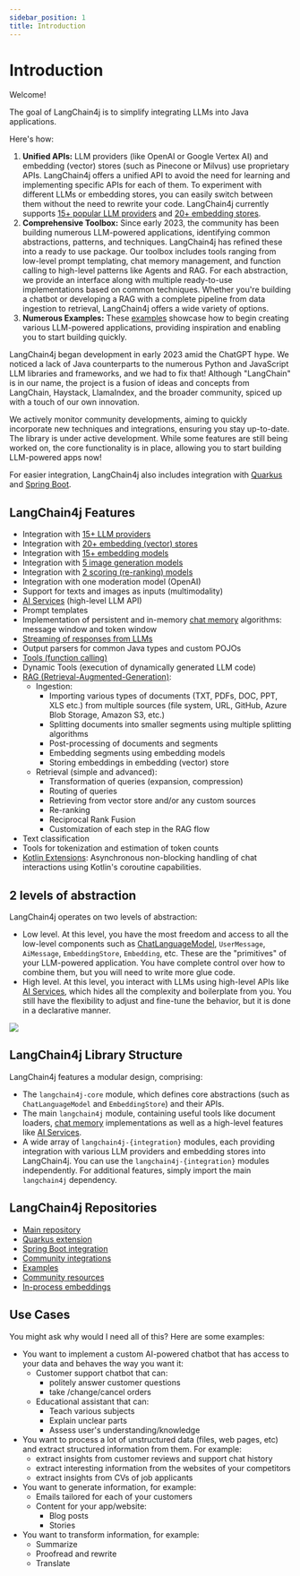 ```yaml
---
sidebar_position: 1
title: Introduction
---
```


# Introduction

Welcome!

The goal of LangChain4j is to simplify integrating LLMs into Java applications.

Here's how:
1. **Unified APIs:**
   LLM providers (like OpenAI or Google Vertex AI) and embedding (vector) stores (such as Pinecone or Milvus)
   use proprietary APIs. LangChain4j offers a unified API to avoid the need for learning and implementing specific APIs for each of them.
   To experiment with different LLMs or embedding stores, you can easily switch between them without the need to rewrite your code.
   LangChain4j currently supports [15+ popular LLM providers](/integrations/language-models/)
   and [20+ embedding stores](/integrations/embedding-stores/).
2. **Comprehensive Toolbox:**
   Since early 2023, the community has been building numerous LLM-powered applications,
   identifying common abstractions, patterns, and techniques. LangChain4j has refined these into a ready to use package.
   Our toolbox includes tools ranging from low-level prompt templating, chat memory management, and function calling
   to high-level patterns like Agents and RAG.
   For each abstraction, we provide an interface along with multiple ready-to-use implementations based on common techniques.
   Whether you're building a chatbot or developing a RAG with a complete pipeline from data ingestion to retrieval,
   LangChain4j offers a wide variety of options.
3. **Numerous Examples:**
   These [examples](https://github.com/langchain4j/langchain4j-examples) showcase how to begin creating various LLM-powered applications,
   providing inspiration and enabling you to start building quickly.

LangChain4j began development in early 2023 amid the ChatGPT hype.
We noticed a lack of Java counterparts to the numerous Python and JavaScript LLM libraries and frameworks,
and we had to fix that!
Although "LangChain" is in our name, the project is a fusion of ideas and concepts from LangChain, Haystack,
LlamaIndex, and the broader community, spiced up with a touch of our own innovation.

We actively monitor community developments, aiming to quickly incorporate new techniques and integrations,
ensuring you stay up-to-date.
The library is under active development. While some features are still being worked on,
the core functionality is in place, allowing you to start building LLM-powered apps now!

For easier integration, LangChain4j also includes integration with
[Quarkus](/tutorials/quarkus-integration) and [Spring Boot](/tutorials/spring-boot-integration).


## LangChain4j Features
- Integration with [15+ LLM providers](/integrations/language-models)
- Integration with [20+ embedding (vector) stores](/integrations/embedding-stores)
- Integration with [15+ embedding models](/category/embedding-models)
- Integration with [5 image generation models](/category/image-models)
- Integration with [2 scoring (re-ranking) models](/category/scoring-reranking-models)
- Integration with one moderation model (OpenAI)
- Support for texts and images as inputs (multimodality)
- [AI Services](/tutorials/ai-services) (high-level LLM API)
- Prompt templates
- Implementation of persistent and in-memory [chat memory](/tutorials/chat-memory) algorithms: message window and token window
- [Streaming of responses from LLMs](/tutorials/response-streaming)
- Output parsers for common Java types and custom POJOs
- [Tools (function calling)](/tutorials/tools)
- Dynamic Tools (execution of dynamically generated LLM code)
- [RAG (Retrieval-Augmented-Generation)](/tutorials/rag):
  - Ingestion:
    - Importing various types of documents (TXT, PDFs, DOC, PPT, XLS etc.) from multiple sources (file system, URL, GitHub, Azure Blob Storage, Amazon S3, etc.)
    - Splitting documents into smaller segments using multiple splitting algorithms
    - Post-processing of documents and segments
    - Embedding segments using embedding models
    - Storing embeddings in embedding (vector) store
  - Retrieval (simple and advanced):
    - Transformation of queries (expansion, compression)
    - Routing of queries
    - Retrieving from vector store and/or any custom sources
    - Re-ranking
    - Reciprocal Rank Fusion
    - Customization of each step in the RAG flow
- Text classification
- Tools for tokenization and estimation of token counts
- [Kotlin Extensions](/tutorials/kotlin): Asynchronous non-blocking handling of chat interactions using Kotlin's coroutine capabilities.

## 2 levels of abstraction
LangChain4j operates on two levels of abstraction:
- Low level. At this level, you have the most freedom and access to all the low-level components such as
[ChatLanguageModel](/tutorials/chat-and-language-models), `UserMessage`, `AiMessage`, `EmbeddingStore`, `Embedding`, etc.
These are the "primitives" of your LLM-powered application.
You have complete control over how to combine them, but you will need to write more glue code.
- High level. At this level, you interact with LLMs using high-level APIs like [AI Services](/tutorials/ai-services),
which hides all the complexity and boilerplate from you.
You still have the flexibility to adjust and fine-tune the behavior, but it is done in a declarative manner.

[![](/img/langchain4j-components.png)](/intro)


## LangChain4j Library Structure
LangChain4j features a modular design, comprising:
- The `langchain4j-core` module, which defines core abstractions (such as `ChatLanguageModel` and `EmbeddingStore`) and their APIs.
- The main `langchain4j` module, containing useful tools like document loaders, [chat memory](/tutorials/chat-memory) implementations as well as a high-level features like [AI Services](/tutorials/ai-services).
- A wide array of `langchain4j-{integration}` modules, each providing integration with various LLM providers and embedding stores into LangChain4j.
  You can use the `langchain4j-{integration}` modules independently. For additional features, simply import the main `langchain4j` dependency.


## LangChain4j Repositories
- [Main repository](https://github.com/langchain4j/langchain4j)
- [Quarkus extension](https://github.com/quarkiverse/quarkus-langchain4j)
- [Spring Boot integration](https://github.com/langchain4j/langchain4j-spring)
- [Community integrations](https://github.com/langchain4j/langchain4j-community)
- [Examples](https://github.com/langchain4j/langchain4j-examples)
- [Community resources](https://github.com/langchain4j/langchain4j-community-resources)
- [In-process embeddings](https://github.com/langchain4j/langchain4j-embeddings)


## Use Cases
You might ask why would I need all of this?
Here are some examples:

- You want to implement a custom AI-powered chatbot that has access to your data and behaves the way you want it:
  - Customer support chatbot that can:
    - politely answer customer questions
    - take /change/cancel orders
  - Educational assistant that can:
    - Teach various subjects
    - Explain unclear parts
    - Assess user's understanding/knowledge
- You want to process a lot of unstructured data (files, web pages, etc) and extract structured information from them.
  For example:
  - extract insights from customer reviews and support chat history
  - extract interesting information from the websites of your competitors
  - extract insights from CVs of job applicants
- You want to generate information, for example:
  - Emails tailored for each of your customers
  - Content for your app/website:
    - Blog posts
    - Stories
- You want to transform information, for example:
  - Summarize
  - Proofread and rewrite
  - Translate
